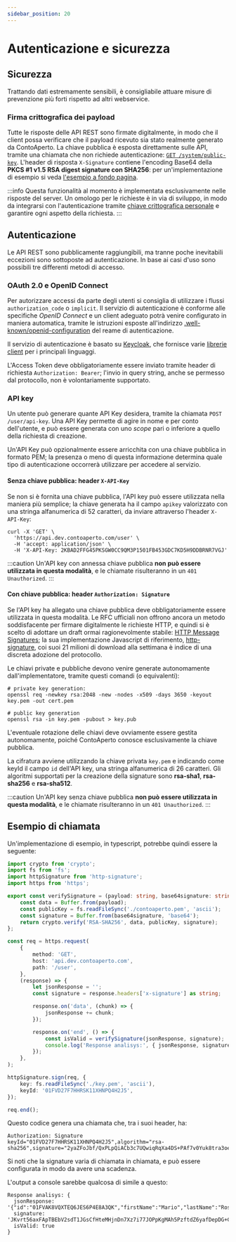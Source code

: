 ```yaml
---
sidebar_position: 20
---
```

# Autenticazione e sicurezza

## Sicurezza

Trattando dati estremamente sensibili, è consigliabile attuare misure di prevenzione più forti rispetto ad altri webservice.

### Firma crittografica dei payload

Tutte le risposte delle API REST sono firmate digitalmente, in modo che il client possa verificare che il payload ricevuto sia stato realmente generato da ContoAperto. La chiave pubblica è esposta direttamente sulle API, tramite una chiamata che non richiede autenticazione: [`GET /system/public-key`](https://api.dev.contoaperto.com/system/public-key). L'header di risposta `X-Signature` contiene l'encoding Base64 della **PKCS #1 v1.5 RSA digest signature con SHA256**: per un'implementazione di esempio si veda [l'esempio a fondo pagina](#esempio-di-chiamata).

:::info
Questa funzionalità al momento è implementata esclusivamente nelle risposte del server. Un omologo per le richieste è in via di sviluppo, in modo da integrarsi con l'autenticazione tramite [chiave crittografica personale](#con-chiave-pubblica-header-authorization-signature) e garantire ogni aspetto della richiesta.
:::

## Autenticazione

Le API REST sono pubblicamente raggiungibili, ma tranne poche inevitabili eccezioni sono sottoposte ad autenticazione. In base ai casi d'uso sono possibili tre differenti metodi di accesso.

### OAuth 2.0 e OpenID Connect

Per autorizzare accessi da parte degli utenti si consiglia di utilizzare i flussi `authorization_code` o `implicit`. Il servizio di autenticazione è conforme alle specifiche *OpenID Connect* e un client adeguato potrà venire configurato in maniera automatica, tramite le istruzioni esposte all'indirizzo [.well-known/openid-configuration](https://auth.contoaperto.com/auth/realms/ContoApertoDev/.well-known/openid-configuration) del reame di autenticazione.

Il servizio di autenticazione è basato su [Keycloak](https://www.keycloak.org/), che fornisce varie [librerie client](https://www.keycloak.org/docs/latest/securing_apps/) per i principali linguaggi.

L'Access Token deve obbligatoriamente essere inviato tramite header di richiesta `Authorization: Bearer`; l'invio in query string, anche se permesso dal protocollo, non è volontariamente supportato.

### API key 

Un utente può generare quante API Key desidera, tramite la chiamata `POST /user/api-key`. Una API Key permette di agire in nome e per conto dell'utente, e può essere generata con uno *scope* pari o inferiore a quello della richiesta di creazione. 

Un'API Key può opzionalmente essere arricchita con una chiave pubblica in formato PEM; la presenza o meno di questa informazione determina quale tipo di autenticazione occorrerà utilizzare per accedere al servizio.

#### Senza chiave pubblica: header `X-API-Key`

Se non si è fornita una chiave pubblica, l'API key può essere utilizzata nella maniera più semplice; la chiave generata ha il campo `apikey` valorizzato con una stringa alfanumerica di 52 caratteri, da inviare attraverso l'header `X-API-Key`:

```
curl -X 'GET' \
  'https://api.dev.contoaperto.com/user' \
  -H 'accept: application/json' \
  -H 'X-API-Key: 2KBAD2FFG45PKSGW0CC9QM3P1501FB453GDC7KD5H9DDBRNR7VGJ'
```
:::caution
Un'API key con annessa chiave pubblica **non può essere utilizzata in questa modalità**, e le chiamate risulteranno in un `401 Unauthorized`.
:::

#### Con chiave pubblica: header `Authorization: Signature`

Se l'API key ha allegato una chiave pubblica deve obbligatoriamente essere utilizzata in questa modalità. Le RFC ufficiali non offrono ancora un metodo soddisfacente per firmare digitalmente le richieste HTTP, e quindi si è scelto di adottare un draft 
ormai ragionevolmente stabile: [HTTP Message Signatures](https://datatracker.ietf.org/doc/draft-ietf-httpbis-message-signatures/); la sua implementazione Javascript di riferimento, [http-signature](https://www.npmjs.com/package/http-signature), coi suoi 21 milioni di download alla settimana è indice di una discreta adozione del protocollo.

Le chiavi private e pubbliche devono venire generate autonomamente dall'implementatore, tramite questi comandi (o equivalenti):

```
# private key generation:
openssl req -newkey rsa:2048 -new -nodes -x509 -days 3650 -keyout key.pem -out cert.pem

# public key generation
openssl rsa -in key.pem -pubout > key.pub
```

L'eventuale rotazione delle chiavi deve ovviamente essere gestita autonomamente, poiché ContoAperto conosce esclusivamente la chiave pubblica.

La cifratura avviene utilizzando la chiave privata `key.pem` e indicando come keyId il campo `id` dell'API key, una stringa alfanumerica di 26 caratteri. Gli algoritmi supportati per la creazione della signature sono **rsa-sha1**, **rsa-sha256** e **rsa-sha512**.

:::caution
Un'API key senza chiave pubblica **non può essere utilizzata in questa modalità**, e le chiamate risulteranno in un `401 Unauthorized`.
:::

## Esempio di chiamata

Un'implementazione di esempio, in typescript, potrebbe quindi essere la seguente:

```typescript title="exampleCall.ts"
import crypto from 'crypto';
import fs from 'fs';
import httpSignature from 'http-signature';
import https from 'https';

export const verifySignature = (payload: string, base64signature: string) => {
    const data = Buffer.from(payload);
    const publicKey = fs.readFileSync('./contoaperto.pem', 'ascii');
    const signature = Buffer.from(base64signature, 'base64');
    return crypto.verify('RSA-SHA256', data, publicKey, signature);
};

const req = https.request(
    {
        method: 'GET',
        host: 'api.dev.contoaperto.com',
        path: '/user',
    },
    (response) => {
        let jsonResponse = '';
        const signature = response.headers['x-signature'] as string;

        response.on('data', (chunk) => {
            jsonResponse += chunk;
        });

        response.on('end', () => {
            const isValid = verifySignature(jsonResponse, signature);
            console.log('Response analisys:', { jsonResponse, signature, isValid });
        });
    },
);

httpSignature.sign(req, {
    key: fs.readFileSync('./key.pem', 'ascii'),
    keyId: '01FVD27F7HHRSK11XHNPQ4H2J5',
});

req.end();
```

Questo codice genera una chiamata che, tra i suoi header, ha: 

```
Authorization: Signature keyId="01FVD27F7HHRSK11XHNPQ4H2J5",algorithm="rsa-sha256",signature="2yaZFoJbf/QxPLpQiACb3c7UQwiqRqXa4DS+PAf7v0Yuk8tra3oevMYmiiMMr+2mf37P9zqmwDLuEUSUekipao9QqV/cBZyHhZ5d7NcAA/94m5SrfB7mwAZ8YBTEK64izGYgFfQrzNygUsMu/QiYzpszT+ypbMg7AG7mu17wzKc7/1InuHk9aq9HftR+s0jQtoLkdeHyEnqG1wf2T3DET5hoaDSWVk+VmhhSFGG6uj59a2OI7xDvUxEiuYUIMJVJk73otT0XbBqVzEsUZ4c7ygyymj0sRT8V4jKcHLyENcpEnytD278eJESFXTkk8fa+2dLm+Wtj25zMjLFJAgKaqw=="
```

Si noti che la signature varia di chiamata in chiamata, e può essere configurata in modo da avere una scadenza.

L'output a console sarebbe qualcosa di simile a questo:

```
Response analisys: {
  jsonResponse: '{"id":"01FVAK8VQXTEQ6JES6P4E8A3QK","firstName":"Mario","lastName":"Rossi","email":"mario@test.com","phone":"+39399000000","language":"it"}',
  signature: 'JKvrt56axFApTBEbV2sdT1JGsCfHteMHjnDn7Xz7i77JOPpKgMAh5PzftdZ6yafDepDG+C1gf/+9xRMaXF498SCPRxYN4CA5AmocuK5/KjBA+432SkMnijt3TlrFEfyj1ZhuNK5VSTglrIQ60jsDpKFO7/tpyeXnUJXx1Fqo0tj4Np5GihIuphxa3l7JueRuKcKvuVcxEbosHQi1vKTt2GVUCU70+smZy1w0o2apxaIbfJ5nhZnX/4pv9kmYUeQhzeRphV8Fjt1srvDRzIBawsU2Q2wFA6Xx2ubGTTp0fdehgsS2q3tOQj7KLT7+o0X3GYSAl5BRCiswsZXu+aBudw==',
  isValid: true
}
```
